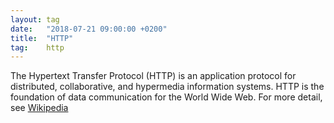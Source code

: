 ```yaml
---
layout: tag
date:   "2018-07-21 09:00:00 +0200"
title:  "HTTP"
tag:    http
---
```


The Hypertext Transfer Protocol (HTTP) is an application protocol for
distributed, collaborative, and hypermedia information systems. HTTP is the
foundation of data communication for the World Wide Web.
For more detail, see [Wikipedia][wiki]

[wiki]: https://en.wikipedia.org/wiki/Hypertext_Transfer_Protocol
